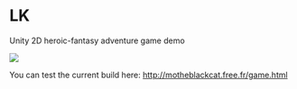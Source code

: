 # LK
Unity 2D heroic-fantasy adventure game demo

<img src="http://motheblackcat.free.fr/assets/img/game.gif">

You can test the current build here: http://motheblackcat.free.fr/game.html
